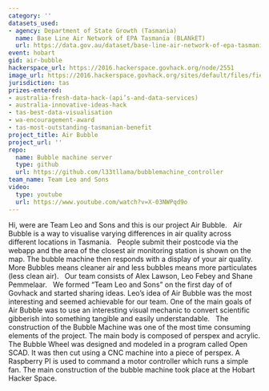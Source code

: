 ```yaml
---
category: ''
datasets_used:
- agency: Department of State Growth (Tasmania)
  name: Base Line Air Network of EPA Tasmania (BLANkET)
  url: https://data.gov.au/dataset/base-line-air-network-of-epa-tasmania-blanket
event: hobart
gid: air-bubble
hackerspace_url: https://2016.hackerspace.govhack.org/node/2551
image_url: https://2016.hackerspace.govhack.org/sites/default/files/field/image/bm_0.jpg
jurisdiction: tas
prizes-entered:
- australia-fresh-data-hack-(api’s-and-data-services)
- australia-innovative-ideas-hack
- tas-best-data-visualisation
- wa-encouragement-award
- tas-most-outstanding-tasmanian-benefit
project_title: Air Bubble
project_url: ''
repo:
  name: Bubble machine server
  type: github
  url: https://github.com/l33tllama/bubblemachine_controller
team_name: Team Leo and Sons
video:
  type: youtube
  url: https://www.youtube.com/watch?v=X-03NWPqd9o
---
```


Hi, were are Team Leo and Sons and this is our project Air Bubble.
 
Air Bubble is a way to visualise varying differences in air quality across different locations in Tasmania.
 
People submit their postcode via the webapp and the area of the closest air monitoring station is shown on the map. The bubble machine then responds with a display of your air quality. More Bubbles means cleaner air and less bubbles means more particulates (less clean air). 
 
Our team consists of Alex Lawson, Leo Febey and Shane Pemmelaar.
 
We formed “Team Leo and Sons” on the first day of of Govhack and started sharing ideas. Leo’s idea of Air Bubble was the most interesting and seemed achievable for our team. One of the main goals of Air Bubble was to use an interesting visual mechanic to convert scientific gibberish into something tangible and easily understandable. 
 
The construction of the Bubble Machine was one of the most time consuming elements of the project. The main body is composed of perspex and acrylic. The Bubble Wheel was designed and modeled in a program called Open SCAD. It was then cut using a CNC machine into a piece of perspex. A Raspberry PI is used to command a motor controller which runs a simple fan. The main construction of the bubble machine took place at the Hobart Hacker Space. ​​​​​​​